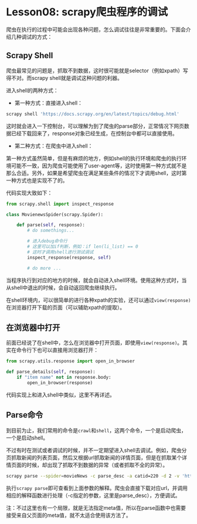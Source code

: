 # Lesson08: scrapy爬虫程序的调试
爬虫在执行的过程中可能会出现各种问题，怎么调试往往是非常重要的。下面会介绍几种调试的方式：

## Scrapy Shell
爬虫最常见的问题是，抓取不到数据，这时很可能就是selector（例如xpath）写得不对。而scrapy shell就是调试这种问题的利器。

进入shell的两种方式：

- 第一种方式：直接进入shell：

```sh
scrapy shell 'https://docs.scrapy.org/en/latest/topics/debug.html'
```

这时就会进入一下控制台，可以理解为到了爬虫的parse部分，正常情况下网页数据已经下载回来了，response对象已经生成，在控制台中都可以直接使用。

- 第二种方式：在爬虫中进入shell：

第一种方式虽然简单，但是有麻烦的地方，例如shell的执行环境和爬虫的执行环境可能不一致，因为爬虫可能使用了user-agent等，这时使用第一种方式就不是那么合适。另外，如果是希望爬虫在满足某些条件的情况下才调用shell，这时第一种方式也是实现不了的。

代码实现大致如下：

```python
from scrapy.shell import inspect_response

class MovienewsSpider(scrapy.Spider):

    def parse(self, response):
        # do somethings...

        # 进入debug命令行
        # 这里可以加if判断，例如：if len(li_list) == 0
        # 这时才调用shell进行测试调试
        inspect_response(response, self)

        # do more ...
```

当程序执行到对应的地方的时候，就会自动进入shell环境。使用这种方式时，当从shell中退出的时候，会自动返回爬虫继续执行。

在shell环境内，可以很简单的进行各种xpath的实验，还可以通过`view(response)`在浏览器打开下载的页面（可以辅助xpath的提取）。

## 在浏览器中打开
前面已经说了在shell中，怎么在浏览器中打开页面，即使用`view(response)`。其实在命令行下也可以直接用浏览器打开：

```python
from scrapy.utils.response import open_in_browser

def parse_details(self, response):
    if "item name" not in response.body:
        open_in_browser(response)
```

代码实现上和进入shell中类似，这里不再详述。

## Parse命令
到目前为止，我们常用的命令是`crawl`和`shell`，这两个命令，一个是启动爬虫，一个是启动shell。

不过有时在测试或者调试的时候，并不一定期望进入shell去调试。例如，爬虫分页抓取新闻的列表页面，然后又根据url抓取新闻的详情页面，但是在抓取某个详情页面的时候，却出现了抓取不到数据的异常（或者抓取不全的异常）。

```sh
scrapy parse --spider=movieNews -c parse_desc -a catid=220 -d 2 -v 'http://www.1905.com/news/20170502/1178888.shtml'
```

执行`scrapy parse`即可查看到上面参数的解释。爬虫会直接下载对应url，并调用相应的解释函数进行处理（-c指定的参数，这里是parse_desc），方便调试。

注：不过这里也有一个局限，就是无法指定meta值，所以在parse函数中也需要接受来自父页面的meta值，就不太适合使用该方法了。

